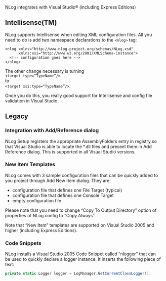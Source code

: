 NLog integrates with Visual Studio® (including Express Editions)

## Intellisense(TM)

NLog supports Intellisense when editing XML configuration files. All you need to do is add two namespace declarations to the `<nlog>` tag:
```
<nlog xmlns="http://www.nlog-project.org/schemas/NLog.xsd" 
      xmlns:xsi="http://www.w3.org/2001/XMLSchema-instance"> 
  <!-- configuration goes here --> 
</nlog>
```

The other change necessary is turning  
`<target type=“TypeName”/>`  
to  
`<target xsi:type=“TypeName”/>`.

Once you do this, you really good support for Intellisense and config file validation in Visual Studio.

## Legacy

### Integration with Add/Reference dialog
NLog Setup registers the appropriate AssemblyFolders entry in registry so that Visual Studio is able to locate the *.dll files and present them in Add Reference dialog. This is supported in all Visual Studio versions.


### New Item Templates
NLog comes with 3 sample configuration files that can be quickly added to you project through Add New Item dialog. They are:
* configuration file that defines one File Target (typical)
* configuration file that defines one Console Target
* empty configuration file

Please note that you need to change “Copy To Output Directory” option of properties of NLog.config to “Copy Always”


Note that “New Item” templates are supported on Visual Studio 2005 and higher (including Express Editions).

### Code Snippets
NLog installs a Visual Studio 2005 Code Snippet called “nlogger” that can be used to quickly declare a logger instance. It inserts the following piece of text:
```csharp
private static Logger logger = LogManager.GetCurrentClassLogger();
```